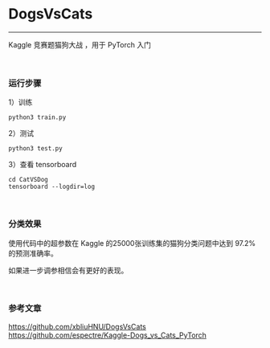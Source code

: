 # DogsVsCats
---
Kaggle 竞赛题猫狗大战 ，用于 PyTorch 入门

</br>

### 运行步骤
1）训练
``` shell
python3 train.py
```

2）测试
```shell
python3 test.py
```

3）查看 tensorboard
```shell
cd CatVSDog
tensorboard --logdir=log
```

</br>

### 分类效果
使用代码中的超参数在 Kaggle 的25000张训练集的猫狗分类问题中达到 97.2% 的预测准确率。

如果进一步调参相信会有更好的表现。

</br>

### 参考文章
https://github.com/xbliuHNU/DogsVsCats
https://github.com/espectre/Kaggle-Dogs_vs_Cats_PyTorch
